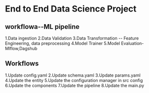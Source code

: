 # End to End Data Science Project

## workflowa--ML pipeline

1.Data ingestion
2.Data Validation
3.Data Transformation -- Feature Engineering, data preprocessing
4.Model Trainer
5.Model Evaluation-Mlflow,Dagshub

## Workflows

1.Update config.yaml
2.Update schema.yaml
3.Update params.yaml
4.Update the entity
5.Update the configuration manager in src config
6.Update the components
7.Update the pipeline
8.Update the main.py

